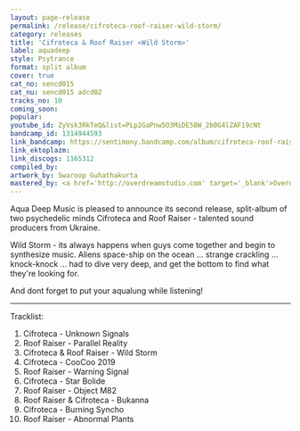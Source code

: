 ```yaml
---
layout: page-release
permalink: /release/cifroteca-roof-raiser-wild-storm/
category: releases
title: 'Cifroteca & Roof Raiser «Wild Storm»'
label: aquadeep
style: Psytrance
format: split album
cover: true
cat_no: sencd015
cat_nu: sencd015 adcd02
tracks_no: 10
coming_soon: 
popular: 
youtube_id: ZyVsk3RkTeQ&list=PLp2GaPnw5O3MiDE58W_2b0G4lZAF19cNt
bandcamp_id: 1314944593
link_bandcamp: https://sentimony.bandcamp.com/album/cifroteca-roof-raiser-wild-storm
link_ektoplazm: 
link_discogs: 1165312
compiled_by: 
artwork_by: Swaroop Guhathakurta
mastered_by: <a href='http://overdreamstudio.com' target='_blank'>Overdream Studio</a>
---
```


Aqua Deep Music is pleased to announce its second release, split-album of two psychedelic minds Cifroteca and Roof Raiser - talented sound producers from Ukraine.

Wild Storm - its always happens when guys come together and begin to synthesize music. Aliens space-ship on the ocean ... strange crackling ... knock-knock ... had to dive very deep, and get the bottom to find what they're looking for.

And dont forget to put your aqualung while listening!

---
Tracklist:

01. Cifroteca - Unknown Signals
02. Roof Raiser - Parallel Reality
03. Cifroteca & Roof Raiser - Wild Storm
04. Cifroteca - CooCoo 2019
05. Roof Raiser - Warning Signal
06. Cifroteca - Star Bolide
07. Roof Raiser - Object M82
08. Roof Raiser & Cifroteca - Bukanna
09. Cifroteca - Burning Syncho
10. Roof Raiser - Abnormal Plants
